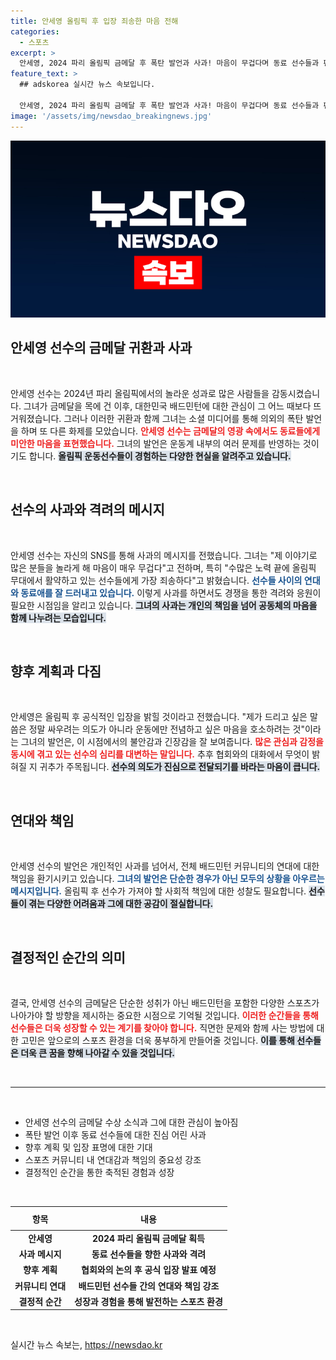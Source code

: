 ```yaml
---
title: 안세영 올림픽 후 입장 죄송한 마음 전해
categories:
  - 스포츠
excerpt: >
  안세영, 2024 파리 올림픽 금메달 후 폭탄 발언과 사과! 마음이 무겁다며 동료 선수들과 팬들에 사과의 뜻을 전했다. 그녀의 진솔한 마음은 과연 어떤 이야기로 이어질까? 클릭해 자세히 알아보세요!
feature_text: >
  ## adskorea 실시간 뉴스 속보입니다.

  안세영, 2024 파리 올림픽 금메달 후 폭탄 발언과 사과! 마음이 무겁다며 동료 선수들과 팬들에 사과의 뜻을 전했다. 그녀의 진솔한 마음은 과연 어떤 이야기로 이어질까? 클릭해 자세히 알아보세요!
image: '/assets/img/newsdao_breakingnews.jpg'
---
```


<p><img src="/assets/img/newsdao_breakingnews.jpg" alt="adskorea 속보" /></p>

<h2 data-ke-size="size26">안세영 선수의 금메달 귀환과 사과</h2>

<p data-ke-size="size16">&nbsp;</p>

<p>안세영 선수는 2024년 파리 올림픽에서의 놀라운 성과로 많은 사람들을 감동시켰습니다. 그녀가 금메달을 목에 건 이후, 대한민국 배드민턴에 대한 관심이 그 어느 때보다 뜨거워졌습니다. 그러나 이러한 귀환과 함께 그녀는 소셜 미디어를 통해 의외의 폭탄 발언을 하며 또 다른 화제를 모았습니다. <b><span style="color: #ee2323;">안세영 선수는 금메달의 영광 속에서도 동료들에게 미안한 마음을 표현했습니다.</span></b> 그녀의 발언은 운동계 내부의 여러 문제를 반영하는 것이기도 합니다. <b><span style="background-color: #21538527;">올림픽 운동선수들이 경험하는 다양한 현실을 알려주고 있습니다.</span></b></p>

<p data-ke-size="size16">&nbsp;</p>

<h2 data-ke-size="size26">선수의 사과와 격려의 메시지</h2>

<p data-ke-size="size16">&nbsp;</p>

<p>안세영 선수는 자신의 SNS를 통해 사과의 메시지를 전했습니다. 그녀는 "제 이야기로 많은 분들을 놀라게 해 마음이 매우 무겁다"고 전하며, 특히 "수많은 노력 끝에 올림픽 무대에서 활약하고 있는 선수들에게 가장 죄송하다"고 밝혔습니다. <b><span style="color: #1a5490;">선수들 사이의 연대와 동료애를 잘 드러내고 있습니다.</span></b> 이렇게 사과를 하면서도 경쟁을 통한 격려와 응원이 필요한 시점임을 알리고 있습니다. <b><span style="background-color: #21538527;">그녀의 사과는 개인의 책임을 넘어 공동체의 마음을 함께 나누려는 모습입니다.</span></b></p>

<p data-ke-size="size16">&nbsp;</p>

<h2 data-ke-size="size26">향후 계획과 다짐</h2>

<p data-ke-size="size16">&nbsp;</p>

<p>안세영은 올림픽 후 공식적인 입장을 밝힐 것이라고 전했습니다. "제가 드리고 싶은 말씀은 정말 싸우려는 의도가 아니라 운동에만 전념하고 싶은 마음을 호소하려는 것"이라는 그녀의 발언은, 이 시점에서의 불안감과 긴장감을 잘 보여줍니다. <b><span style="color: #ee2323;">많은 관심과 감정을 동시에 겪고 있는 선수의 심리를 대변하는 말입니다.</span></b> 추후 협회와의 대화에서 무엇이 밝혀질 지 귀추가 주목됩니다. <b><span style="background-color: #21538527;">선수의 의도가 진심으로 전달되기를 바라는 마음이 큽니다.</span></b></p>

<p data-ke-size="size16">&nbsp;</p>

<h2 data-ke-size="size26">연대와 책임</h2>

<p data-ke-size="size16">&nbsp;</p>

<p>안세영 선수의 발언은 개인적인 사과를 넘어서, 전체 배드민턴 커뮤니티의 연대에 대한 책임을 환기시키고 있습니다. <b><span style="color: #1a5490;">그녀의 발언은 단순한 경우가 아닌 모두의 상황을 아우르는 메시지입니다.</span></b> 올림픽 후 선수가 가져야 할 사회적 책임에 대한 성찰도 필요합니다. <b><span style="background-color: #21538527;">선수들이 겪는 다양한 어려움과 그에 대한 공감이 절실합니다.</span></b></p>

<p data-ke-size="size16">&nbsp;</p>

<h2 data-ke-size="size26">결정적인 순간의 의미</h2>

<p data-ke-size="size16">&nbsp;</p>

<p>결국, 안세영 선수의 금메달은 단순한 성취가 아닌 배드민턴을 포함한 다양한 스포츠가 나아가야 할 방향을 제시하는 중요한 시점으로 기억될 것입니다. <b><span style="color: #ee2323;">이러한 순간들을 통해 선수들은 더욱 성장할 수 있는 계기를 찾아야 합니다.</span></b> 직면한 문제와 함께 사는 방법에 대한 고민은 앞으로의 스포츠 환경을 더욱 풍부하게 만들어줄 것입니다. <b><span style="background-color: #21538527;">이를 통해 선수들은 더욱 큰 꿈을 향해 나아갈 수 있을 것입니다.</span></b></p>

<p data-ke-size="size16">&nbsp;</p>

<hr />

<p data-ke-size="size16">&nbsp;</p>

<ul>
  <li>안세영 선수의 금메달 수상 소식과 그에 대한 관심이 높아짐</li>
  <li>폭탄 발언 이후 동료 선수들에 대한 진심 어린 사과</li>
  <li>향후 계획 및 입장 표명에 대한 기대</li>
  <li>스포츠 커뮤니티 내 연대감과 책임의 중요성 강조</li>
  <li>결정적인 순간을 통한 축적된 경험과 성장</li>
</ul>

<p data-ke-size="size16">&nbsp;</p>

<table style="width: 100%;">
    <thead>
        <tr>
            <th style="text-align: center; height: 30px;">항목</th>
            <th style="text-align: center; height: 30px;">내용</th>
        </tr>
    </thead>
    <tbody>
        <tr>
            <td style="text-align: center; height: 17px;"><b>안세영</b></td>
            <td style="text-align: center; height: 17px;"><b>2024 파리 올림픽 금메달 획득</b></td>
        </tr>
        <tr>
            <td style="text-align: center; height: 17px;"><b>사과 메시지</b></td>
            <td style="text-align: center; height: 17px;"><b>동료 선수들을 향한 사과와 격려</b></td>
        </tr>
        <tr>
            <td style="text-align: center; height: 17px;"><b>향후 계획</b></td>
            <td style="text-align: center; height: 17px;"><b>협회와의 논의 후 공식 입장 발표 예정</b></td>
        </tr>
        <tr>
            <td style="text-align: center; height: 17px;"><b>커뮤니티 연대</b></td>
            <td style="text-align: center; height: 17px;"><b>배드민턴 선수들 간의 연대와 책임 강조</b></td>
        </tr>
        <tr>
            <td style="text-align: center; height: 17px;"><b>결정적 순간</b></td>
            <td style="text-align: center; height: 17px;"><b>성장과 경험을 통해 발전하는 스포츠 환경</b></td>
        </tr>
    </tbody>
</table>

<p data-ke-size="size16">&nbsp;</p>
실시간 뉴스 속보는, <a href="https://newsdao.kr" rel="dofollow">https://newsdao.kr</a>


